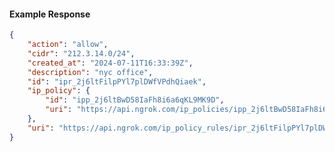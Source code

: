<!-- Code generated for API Clients. DO NOT EDIT. -->

#### Example Response

```json
{
	"action": "allow",
	"cidr": "212.3.14.0/24",
	"created_at": "2024-07-11T16:33:39Z",
	"description": "nyc office",
	"id": "ipr_2j6ltFilpPYl7plDWfVPdhQiaek",
	"ip_policy": {
		"id": "ipp_2j6ltBwD58IaFh8i6a6qKL9MK9D",
		"uri": "https://api.ngrok.com/ip_policies/ipp_2j6ltBwD58IaFh8i6a6qKL9MK9D"
	},
	"uri": "https://api.ngrok.com/ip_policy_rules/ipr_2j6ltFilpPYl7plDWfVPdhQiaek"
}
```
